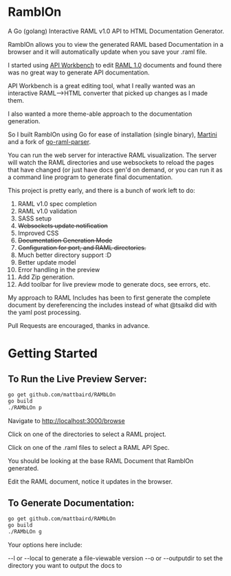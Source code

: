 # RamblOn

A Go (golang) Interactive RAML v1.0 API to HTML Documentation Generator.

RamblOn allows you to view the generated RAML based Documentation in a browser and it will automatically update when you save  your .raml file.

I started using [API Workbench](http://apiworkbench.com/) to edit [RAML 1.0](http://www.raml.org/blogs/raml-10-here) documents and found there was no great way to generate API documentation.

API Workbench is a great editing tool, what I really wanted was an interactive RAML-->HTML converter that picked up changes as I made them.

I also wanted a more theme-able approach to the documentation generation.

So I built RamblOn using Go for ease of installation (single binary), [Martini](https://github.com/go-martini/martini) and a fork of [go-raml-parser](https://github.com/tsaikd/go-raml-parser).

You can run the web server for interactive RAML visualization. The server will watch the RAML directories and use websockets to reload the pages that have changed (or just have docs gen'd on demand, or you can run it as a command line program to generate final documentation.

This project is pretty early, and there is a bunch of work left to do:

1. RAML v1.0 spec completion
2. RAML v1.0 validation
3. SASS setup
4. ~~Websockets update notification~~
5. Improved CSS
6. ~~Documentation Generation Mode~~
7. ~~Configuration for port, and RAML directories.~~
8. Much better directory support :D
9. Better update model
10. Error handling in the preview
11. Add Zip generation.
12. Add toolbar for live preview mode to generate docs, see errors, etc.

My approach to RAML Includes has been to first generate the complete document by dereferencing the includes instead of what @tsaikd did with the yaml post processing.

Pull Requests are encouraged, thanks in advance.

# Getting Started

## To Run the Live Preview Server:

```bash
go get github.com/mattbaird/RAMbLOn
go build 
./RAMbLOn p
```

Navigate to [http://localhost:3000/browse](http://localhost:3000/browse)

Click on one of the directories to select a RAML project.

Click on one of the .raml files to select a RAML API Spec.

You should be looking at the base RAML Document that RamblOn generated.

Edit the RAML document, notice it updates in the browser.


## To Generate Documentation:
```bash
go get github.com/mattbaird/RAMbLOn
go build 
./RAMbLOn g
```
Your options here include:

--l or --local to generate a file-viewable version
--o or --outputdir to set the directory you want to output the docs to

